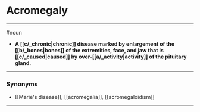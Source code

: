 # Acromegaly
---
#noun
- **A [[c/_chronic|chronic]] disease marked by enlargement of the [[b/_bones|bones]] of the extremities, face, and jaw that is [[c/_caused|caused]] by over-[[a/_activity|activity]] of the pituitary gland.**
---
### Synonyms
- [[Marie's disease]], [[acromegalia]], [[acromegaloidism]]
---
